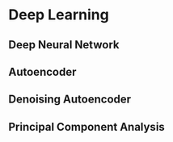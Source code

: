 # Deep Learning

## Deep Neural Network

## Autoencoder

## Denoising Autoencoder

## Principal Component Analysis
